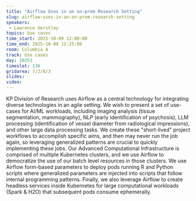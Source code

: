 ```yaml
---
title: "Airflow Uses in an on-prem Research Setting"
slug: airflow-uses-in-an-on-prem-research-setting
speakers:
 - Lawrence Gerstley
topics: Use cases
time_start: 2025-10-09 12:00:00
time_end: 2025-10-09 12:25:00
room: Columbia A
track: Use cases
day: 20253
timeslot: 136
gridarea: 7/2/8/3
slides:
video:
---
```


KP Division of Research uses Airflow as a central technology for integrating diverse technologies in an agile setting. We wish to present a set of use-cases for AI/ML workloads, including imaging analysis (tissue segmentation, mammography), NLP (early identification of psychosis), LLM processing (identification of vessel diameter from radiological impressions), and other large data processing tasks. We create these "short-lived" project workflows to accomplish specific aims, and then may never run the job again, so leveraging generalized patterns are crucial to quickly implementing these jobs. Our Advanced Computational Infrastructure is comprised of multiple Kubernetes clusters, and we use Airflow to democratize the use of our batch level resources in those clusters. We use Airflow form-based parameters to deploy pods running R and Python scripts where generalized parameters are injected into scripts that follow internal programming patterns. Finally, we also leverage Airflow to create headless services inside Kubernetes for large computational workloads (Spark & H2O) that subsequent pods consume ephemerally.